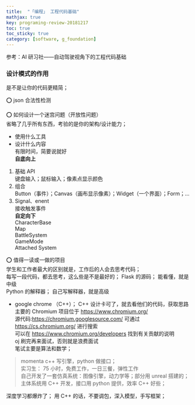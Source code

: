 ```yaml
---
title:  "「编程」 工程代码基础"
mathjax: true
key: programing-review-20181217
toc: true
toc_sticky: true
category: [software, g_foundation]
---
```

参考：AI 研习社——自动驾驶视角下的工程代码基础

### 设计模式的作用
是不是让你的代码更精简；  

:o: json 合法性检测  

:o: 如何设计一个迷宫问题（开放性问题）  
省略了几乎所有东西，考验的是你的架构/设计能力；  
- 使用什么工具   
- 设计什么内容  
有限时间，简要说就好  
**自底向上**  
1. 基础 API  
键盘输入；鼠标输入；像素点显示颜色  
2. 组合  
Button（事件）；Canvas（画布显示像素）；Widget（一个界面）；Form；…  
3. Signal、enent  
接收触发事件  
**自定向下**  
CharacterBase  
Map  
BattleSystem  
GameMode  
Attached System  

:o: 值得一读或一做的项目  
学生和工作者最大的区别就是，工作后的人会去思考代码；  
每写一段代码，都去思考，这么些是不是最好的；
Flask 的源码；  能看懂，就是中级  
Python 的解释器；  自己写解释器，就是高级  
- google chrome （C++）；  C++ 设计卡可了，就去看他们的代码，获取思路  
主要的 Chromium 项目位于 <https://www.chromium.org/>  
源代码:<https://chromium.googlesource.com/>  可通过 <https://cs.chromium.org/> 进行搜索  
可以在 <https://www.chromium.org/developers> 找到有关贡献的说明  
oj 刷完再来面试，否则就是浪费面试  
笔试主要是算法和数学；  


> momenta c++ 写引擎，python 做接口；  
实习生： 75 小时，免费工作，一日三餐，弹性工作  
自己开发了一套仿真系统：图像引擎，动力学等；部分用 unreal 搭建的；  
主体系统用 C++ 开发，接口用 python 提供，效率 C++ 好些；  

深度学习都爆炸了；
用 C++ 的话，不要调包，深入模型，手写框架；
